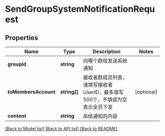 # SendGroupSystemNotificationRequest

## Properties
Name | Type | Description | Notes
------------ | ------------- | ------------- | -------------
**groupId** | **string** | 向哪个群组发送系统通知 | 
**toMembersAccount** | **string[]** | 接收者群成员列表，请填写接收者 UserID，最多填写500个，不填或为空表示全员下发 | [optional] 
**content** | **string** | 系统通知的内容 | 

[[Back to Model list]](../README.md#documentation-for-models) [[Back to API list]](../README.md#documentation-for-api-endpoints) [[Back to README]](../README.md)


